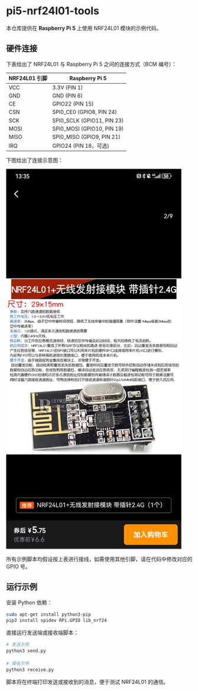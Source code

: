 # pi5-nrf24l01-tools

本仓库提供在 **Raspberry Pi 5** 上使用 NRF24L01 模块的示例代码。

## 硬件连接

下表给出了 NRF24L01 与 Raspberry Pi 5 之间的连接方式（BCM 编号）：

| NRF24L01 引脚 | Raspberry Pi 5 |
| ------------- | -------------- |
| VCC           | 3.3V (PIN 1)   |
| GND           | GND (PIN 6)    |
| CE            | GPIO22 (PIN 15) |
| CSN           | SPI0_CE0 (GPIO8, PIN 24) |
| SCK           | SPI0_SCLK (GPIO11, PIN 23) |
| MOSI          | SPI0_MOSI (GPIO10, PIN 19) |
| MISO          | SPI0_MISO (GPIO9, PIN 21) |
| IRQ           | GPIO24 (PIN 18，可选) |

下图给出了连接示意图：

![连接示意图](doc/device.jpg)

所有示例脚本均假设按上表进行接线，如需使用其他引脚，请在代码中修改对应的 GPIO 号。

## 运行示例

安装 Python 依赖：

```bash
sudo apt-get install python3-pip
pip3 install spidev RPi.GPIO lib_nrf24
```

直接运行发送端或接收端脚本：

```bash
# 发送示例
python3 send.py

# 接收示例
python3 receive.py
```


脚本将在终端打印发送或接收到的消息，便于测试 NRF24L01 的通信。
